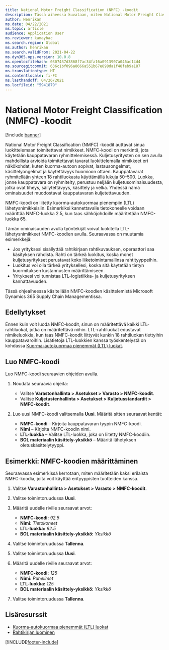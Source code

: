 ```yaml
---
title: National Motor Freight Classification (NMFC) -koodit
description: Tässä aiheessa kuvataan, miten National Motor Freight Classification (NMFC) -koodeja käsitellään Microsoft Dynamics 365 Supply Chain Managementissa
author: Henrikan
ms.date: 04/22/2021
ms.topic: article
audience: Application User
ms.reviewer: kamaybac
ms.search.region: Global
ms.author: henrikan
ms.search.validFrom: 2021-04-22
ms.dyn365.ops.version: 10.0.8
ms.openlocfilehash: 0307437d3868f7ac34fa16a0913907a046ac14d4
ms.sourcegitcommit: 636c1bf096a8666a551b67e898da1f48feb9a187
ms.translationtype: HT
ms.contentlocale: fi-FI
ms.lasthandoff: 04/26/2021
ms.locfileid: "5941879"
---
```

# <a name="national-motor-freight-classification-nmfc-codes"></a>National Motor Freight Classification (NMFC) -koodit

[!include [banner](../includes/banner.md)]

National Motor Freight Classification (NMFC) -koodit auttavat sinua luokittelemaan toimitettavat nimikkeet. NMFC-koodi on merkintä, jota käytetään kauppatavaran ryhmittelemisessä. Kuljetusyritysten on sen avulla mahdollista arvioida toimitettavat tavarat luokittelemalla nimikkeet eri näkökohdat, kuten kuorma-autoon sopivat, lastausongelmat, käsittelyongelmat ja käytettävyys huomioon ottaen. Kauppatavarat ryhmitellään yhteen 18 rahtiluokasta käyttämällä lukuja 50–500. Luokka, jonne kauppatavara on ryhmitelty, perustuu neljään kuljetusominaisuudesta, jotka ovat tiheys, säilytettävyys, käsittely ja velka. Yhdessä nämä ominaisuudet muodostavat kauppatavaran kuljetettavuuden.

NMFC-koodi on liitetty kuorma-autokuormaa pienempiin (LTL) lähetysnimikkeisiin. Esimerkiksi kannettavalle tietokoneelle voidaan määrittää NMFC-luokka 2.5, kun taas sähköjohdoille määritetään NMFC-luokka 65.

Tämän ominaisuuden avulla työntekijät voivat luokitella LTL-lähetysnimikkeet NMFC-koodien avulla. Seuraavassa on muutamia esimerkkejä:

- Jos yrityksesi sisällyttää rahtikirjaan rahtikuvauksen, operaattori saa käsityksen rahdista. Rahti on tärkeä luokitus, koska monet kuljetusyritykset perustavat koko liiketoimintamallinsa rahtityyppeihin.
- Luokitus voi olla tärkeä yrityksellesi, koska sitä käytetään tietyn kuormituksen kustannusten määrittämiseen.
- Yrityksesi voi tunnistaa LTL-logistiikka- ja kuljetusyrityksen kannattavuuden.

Tässä ohjeaiheessa käsitellään NMFC-koodien käsittelemistä Microsoft Dynamics 365 Supply Chain Managementissa.

## <a name="prerequisites"></a>Edellytykset

Ennen kuin voit luoda NMFC-koodit, sinun on määritettävä kaikki LTL-rahtiluokat, jotka on määritettävä niihin. LTL-rahtiluokat edustavat nimikeluokkia, kun taas NMFC-koodit liittyvät kunkin 18 rahtiluokan tiettyihin kauppatavaroihin. Lisätietoja LTL-luokkien kanssa työskentelystä on kohdassa [Kuorma-autokuormaa pienemmät (LTL) luokat](ltl-class.md).

## <a name="create-an-nmfc-code"></a>Luo NMFC-koodi

Luo NMFC-koodi seuraavien ohjeiden avulla.

1. Noudata seuraavia ohjeita:

    - Valitse **Varastonhallinta \> Asetukset \> Varasto \> NMFC-koodit**.
    - Valitse **Kuljetustenhallinta \> Asetukset \> Kuljetusstandardit \> NMFC-koodit**.

1. Luo uusi NMFC-koodi valitsemalla **Uusi**. Määritä sitten seuraavat kentät:

    - **NMFC-koodi** – Kirjoita kauppatavaran tyypin NMFC-koodi.
    - **Nimi** – Kirjoita NMFC-koodin nimi.
    - **LTL-luokka** – Valitse LTL-luokka, joka on liitetty NMFC-koodiin.
    - **BOL materiaalin käsittely-yksikkö** – Määritä lähetyksen oletuskäsittelytyyppi.

## <a name="example-set-up-nmfc-codes"></a>Esimerkki: NMFC-koodien määrittäminen

Seuraavassa esimerkissä kerrotaan, miten määritetään kaksi erilaista NMFC-koodia, joita voit käyttää erityyppisten tuotteiden kanssa.

1. Valitse **Varastonhallinta \> Asetukset \> Varasto \> NMFC-koodit**.
1. Valitse toimintoruudussa **Uusi**.
1. Määritä uudelle riville seuraavat arvot:

    - **NMFC-koodi:** *92.5*
    - **Nimi:** *Tietokoneet*
    - **LTL-luokka:** *92.5*
    - **BOL materiaalin käsittely-yksikkö:** *Yksikkö*

1. Valitse toimintoruudussa **Tallenna**.
1. Valitse toimintoruudussa **Uusi**.
1. Määritä uudelle riville seuraavat arvot:

    - **NMFC-koodi:** *125*
    - **Nimi:** *Puhelimet*
    - **LTL-luokka:** *125*
    - **BOL materiaalin käsittely-yksikkö:** *Yksikkö*

1. Valitse toimintoruudussa **Tallenna**.

## <a name="additional-resources"></a>Lisäresurssit

- [Kuorma-autokuormaa pienemmät (LTL) luokat](ltl-class.md)
- [Rahtikirjan luominen](create-bill-of-lading.md)

[!INCLUDE[footer-include](../../includes/footer-banner.md)]
